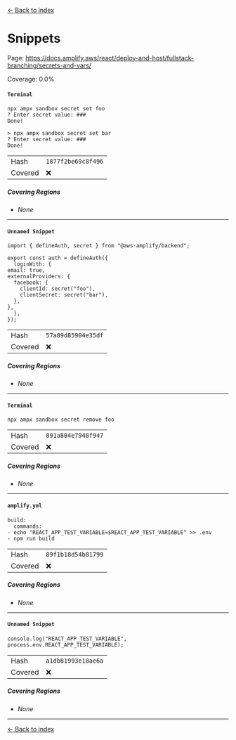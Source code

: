 [<- Back to index](../../../../../docs-pages.md)

#  Snippets

Page: https://docs.amplify.aws/react/deploy-and-host/fullstack-branching/secrets-and-vars/

Coverage: 0.0%

#### `Terminal`

~~~
npx ampx sandbox secret set foo
? Enter secret value: ###
Done!

> npx ampx sandbox secret set bar
? Enter secret value: ###
Done!

~~~

| | |
| -- | -- |
| Hash | `1877f2be69c8f496` |
| Covered | ❌ |

##### Covering Regions

- *None*

---

#### `Unnamed Snippet`

~~~
import { defineAuth, secret } from "@aws-amplify/backend";

export const auth = defineAuth({
  loginWith: {
email: true,
externalProviders: {
  facebook: {
    clientId: secret("foo"),
    clientSecret: secret("bar"),
  },
},
  },
});

~~~

| | |
| -- | -- |
| Hash | `57a89d85904e35df` |
| Covered | ❌ |

##### Covering Regions

- *None*

---

#### `Terminal`

~~~
npx ampx sandbox secret remove foo

~~~

| | |
| -- | -- |
| Hash | `891a804e7948f947` |
| Covered | ❌ |

##### Covering Regions

- *None*

---

#### `amplify.yml`

~~~
build:
  commands:
- echo "REACT_APP_TEST_VARIABLE=$REACT_APP_TEST_VARIABLE" >> .env
- npm run build

~~~

| | |
| -- | -- |
| Hash | `89f1b18d54b81799` |
| Covered | ❌ |

##### Covering Regions

- *None*

---

#### `Unnamed Snippet`

~~~
console.log("REACT_APP_TEST_VARIABLE", process.env.REACT_APP_TEST_VARIABLE);

~~~

| | |
| -- | -- |
| Hash | `a1db81993e18ae6a` |
| Covered | ❌ |

##### Covering Regions

- *None*

---

[<- Back to index](../../../../../docs-pages.md)
